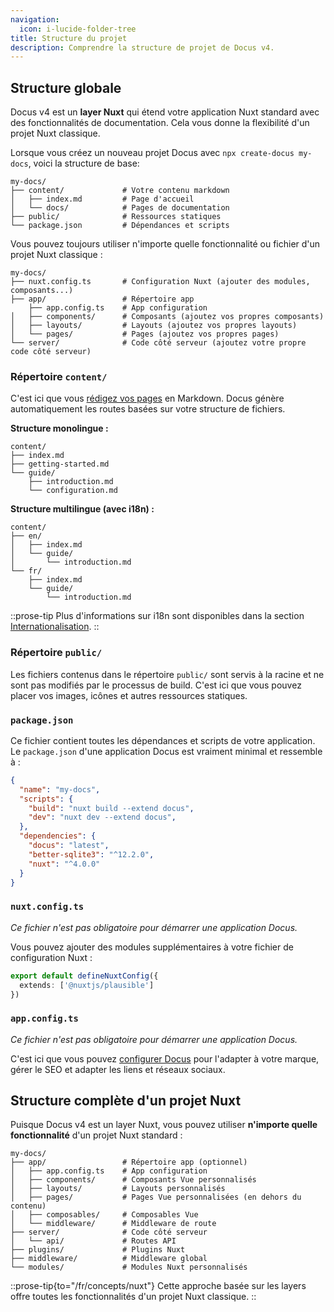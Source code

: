 ```yaml
---
navigation:
  icon: i-lucide-folder-tree
title: Structure du projet
description: Comprendre la structure de projet de Docus v4.
---
```


## Structure globale

Docus v4 est un **layer Nuxt** qui étend votre application Nuxt standard avec des fonctionnalités de documentation. Cela vous donne la flexibilité d'un projet Nuxt classique.

Lorsque vous créez un nouveau projet Docus avec `npx create-docus my-docs`, voici la structure de base:

```text
my-docs/
├── content/             # Votre contenu markdown
│   ├── index.md         # Page d'accueil
│   └── docs/            # Pages de documentation
├── public/              # Ressources statiques
└── package.json         # Dépendances et scripts
```

Vous pouvez toujours utiliser n'importe quelle fonctionnalité ou fichier d'un projet Nuxt classique :

```text
my-docs/
├── nuxt.config.ts       # Configuration Nuxt (ajouter des modules, composants...)
├── app/                 # Répertoire app
    ├── app.config.ts    # App configuration
│   ├── components/      # Composants (ajoutez vos propres composants)
│   ├── layouts/         # Layouts (ajoutez vos propres layouts)
│   └── pages/           # Pages (ajoutez vos propres pages)
└── server/              # Code côté serveur (ajoutez votre propre code côté serveur)
```

### Répertoire `content/`

C'est ici que vous [rédigez vos pages](/fr/concepts/edition) en Markdown. Docus génère automatiquement les routes basées sur votre structure de fichiers.

**Structure monolingue :**

```text
content/
├── index.md
├── getting-started.md
└── guide/
    ├── introduction.md
    └── configuration.md
```

**Structure multilingue (avec i18n) :**

```text
content/
├── en/
│   ├── index.md
│   └── guide/
│       └── introduction.md
└── fr/
    ├── index.md
    └── guide/
        └── introduction.md
```

::prose-tip
Plus d'informations sur i18n sont disponibles dans la section [Internationalisation](/fr/concepts/internationalization).
::

### Répertoire `public/`

Les fichiers contenus dans le répertoire `public/` sont servis à la racine et ne sont pas modifiés par le processus de build. C'est ici que vous pouvez placer vos images, icônes et autres ressources statiques.

### `package.json`

Ce fichier contient toutes les dépendances et scripts de votre application. Le `package.json` d'une application Docus est vraiment minimal et ressemble à :

```json [package.json]
{
  "name": "my-docs",
  "scripts": {
    "build": "nuxt build --extend docus",
    "dev": "nuxt dev --extend docus",
  },
  "dependencies": {
    "docus": "latest",
    "better-sqlite3": "^12.2.0",
    "nuxt": "^4.0.0"
  }
}
```

### `nuxt.config.ts`

*Ce fichier n'est pas obligatoire pour démarrer une application Docus.*

Vous pouvez ajouter des modules supplémentaires à votre fichier de configuration Nuxt :

```typescript [nuxt.config.ts]
export default defineNuxtConfig({
  extends: ['@nuxtjs/plausible']
})
```

### `app.config.ts`

*Ce fichier n'est pas obligatoire pour démarrer une application Docus.*

C'est ici que vous pouvez [configurer Docus](/fr/concepts/configuration) pour l'adapter à votre marque, gérer le SEO et adapter les liens et réseaux sociaux.

## Structure complète d'un projet Nuxt

Puisque Docus v4 est un layer Nuxt, vous pouvez utiliser **n'importe quelle fonctionnalité** d'un projet Nuxt standard :

```text
my-docs/
├── app/                 # Répertoire app (optionnel)
│   ├── app.config.ts    # App configuration
│   ├── components/      # Composants Vue personnalisés
│   ├── layouts/         # Layouts personnalisés
│   ├── pages/           # Pages Vue personnalisées (en dehors du contenu)
│   ├── composables/     # Composables Vue
│   └── middleware/      # Middleware de route
├── server/              # Code côté serveur
│   └── api/             # Routes API
├── plugins/             # Plugins Nuxt
├── middleware/          # Middleware global
└── modules/             # Modules Nuxt personnalisés
```

::prose-tip{to="/fr/concepts/nuxt"}
Cette approche basée sur les layers offre toutes les fonctionnalités d'un projet Nuxt classique.
::
